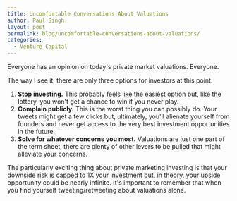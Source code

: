 ```yaml
---
title: Uncomfortable Conversations About Valuations
author: Paul Singh
layout: post
permalink: blog/uncomfortable-conversations-about-valuations/
categories:
  - Venture Capital
---
```


Everyone has an opinion on today's private market valuations. Everyone.

The way I see it, there are only three options for investors at this point:

1. **Stop investing.** This probably feels like the easiest option but, like the lottery, you won't get a chance to win if you never play.
2. **Complain publicly.** This is the worst thing you can possibly do. Your tweets might get a few clicks but, ultimately, you'll alienate yourself from founders and never get access to the very best investment opportunities in the future.
3. **Solve for whatever concerns you most.** Valuations are just one part of the term sheet, there are plenty of other levers to be pulled that might alleviate your concerns. 

The particularly exciting thing about private marketing investing is that your downside risk is capped to 1X your investment but, in theory, your upside opportunity could be nearly infinite. It's important to remember that when you find yourself tweeting/retweeting about valuations alone.